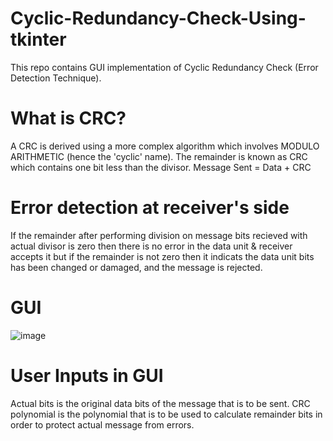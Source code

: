 # Cyclic-Redundancy-Check-Using-tkinter
This repo contains GUI implementation of Cyclic Redundancy Check (Error Detection Technique).

# What is CRC?
A CRC is derived using a more complex algorithm which involves MODULO ARITHMETIC (hence the 'cyclic' name). The remainder is known as CRC which contains one bit less than the divisor.
Message Sent = Data + CRC

# Error detection at receiver's side
If the remainder after performing division on message bits recieved with actual divisor is zero then there is no error in the data unit & receiver accepts it but if the remainder is not zero then  it indicats the data unit bits has been changed or damaged, and the message is rejected.

# GUI 
![image](https://user-images.githubusercontent.com/71524518/134492473-29c8abec-b287-4835-a2a9-fdf759882cdc.png)

# User Inputs in GUI
Actual bits is the original data bits of the message that is to be sent.
CRC polynomial is the polynomial that is to be used to calculate remainder bits in order to protect actual message from errors.
